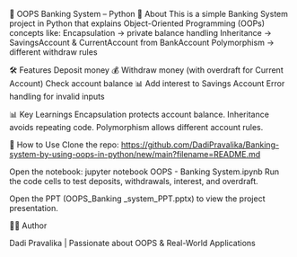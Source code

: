 🏦 OOPS Banking System – Python
📌 About
This is a simple Banking System project in Python that explains Object-Oriented Programming (OOPs) concepts like:
Encapsulation → private balance handling
Inheritance → SavingsAccount & CurrentAccount from BankAccount
Polymorphism → different withdraw rules

🛠️ Features
Deposit money 💰
Withdraw money (with overdraft for Current Account)
Check account balance 📊
Add interest to Savings Account
Error handling for invalid inputs

📊 Key Learnings
Encapsulation protects account balance.
Inheritance avoids repeating code.
Polymorphism allows different account rules.

📝 How to Use
Clone the repo:
https://github.com/DadiPravalika/Banking-system-by-using-oops-in-python/new/main?filename=README.md

Open the notebook:
jupyter notebook OOPS - Banking System.ipynb
Run the code cells to test deposits, withdrawals, interest, and overdraft.

Open the PPT (OOPS_Banking _system_PPT.pptx) to view the project presentation.

👨‍💻 Author

Dadi Pravalika | Passionate about OOPS & Real-World Applications

